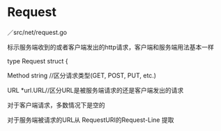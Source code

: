# Request

／src/net/request.go

标示服务端收到的或者客户端发出的http请求，客户端和服务端用法基本一样

type Request struct {

Method string //区分请求类型\(GET, POST, PUT, etc.\)

URL \*url.URL//区分URL是被服务端请求的还是客户端发出的请求

对于客户端请求，多数情况下是空的

对于服务端被请求的URL从 RequestURI的Request-Line 提取

